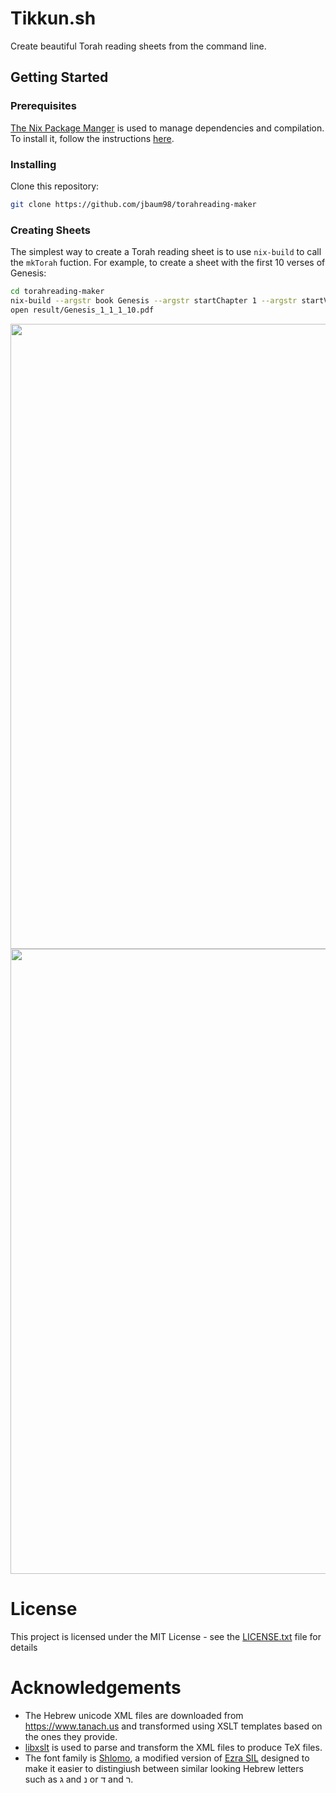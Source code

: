 # Tikkun.sh

Create beautiful Torah reading sheets from the command line.

## Getting Started

### Prerequisites

[The Nix Package Manger](https://nixos.org/nix) is used to manage dependencies and compilation.
To install it, follow the instructions [here](https://nixos.org/nix/download.html).

### Installing

Clone this repository:

```sh
git clone https://github.com/jbaum98/torahreading-maker
```

### Creating Sheets

The simplest way to create a Torah reading sheet is to use `nix-build` to call the `mkTorah` fuction.
For example, to create a sheet with the first 10 verses of Genesis:

```sh
cd torahreading-maker
nix-build --argstr book Genesis --argstr startChapter 1 --argstr startVerse 1 --argstr endChapter 1 --argstr endVerse 10
open result/Genesis_1_1_1_10.pdf
```

<image src="https://user-images.githubusercontent.com/5283991/29955856-bc21ecbc-8eb0-11e7-802e-d3ee6905d013.jpg" width="1000px"></image>
<image src="https://user-images.githubusercontent.com/5283991/29955857-bc23bf7e-8eb0-11e7-826e-736cd74b97fa.jpg" width="1000px"></image>

# License

This project is licensed under the MIT License - see the [LICENSE.txt](LICENSE.txt) file for details

# Acknowledgements

- The Hebrew unicode XML files are downloaded from https://www.tanach.us and transformed using XSLT templates
  based on the ones they provide.
- [libxslt](http://xmlsoft.org/libxslt/) is used to parse and transform the XML files to produce TeX files.
- The font family is [Shlomo](https://sites.google.com/site/orlaeinayim/introduction-to-fonts-with-hebrew-cantillation-marks),
  a modified version of [Ezra SIL](http://scripts.sil.org/cms/scripts/page.php?site_id=nrsi&id=EzraSIL_Home) designed to make it
  easier to distingiush between similar looking Hebrew letters such as ג and נ or ד and ר.

